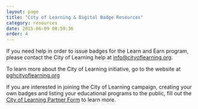```yaml
---
layout: page
title: "City of Learning & Digital Badge Resources"
category: resources
date: 2015-06-09 08:59:36
order: 4
---
```


If you need help in order to issue badges for the Learn and Earn program, please contact the City of Learning help at [info@cityoflearning.org](mailto:info@cityoflearning.org)</a>.

To learn more about the City of Learning initiative, go to the website at [pghcityoflearning.org](http://pghcityoflearning.org)

If you are interested in joining the City of Learning campaign, creating your own badges and listing your educational programs to the public, fill out the [City of Learning Partner Form](http://pghcityoflearning.org/partner-form) to learn more.